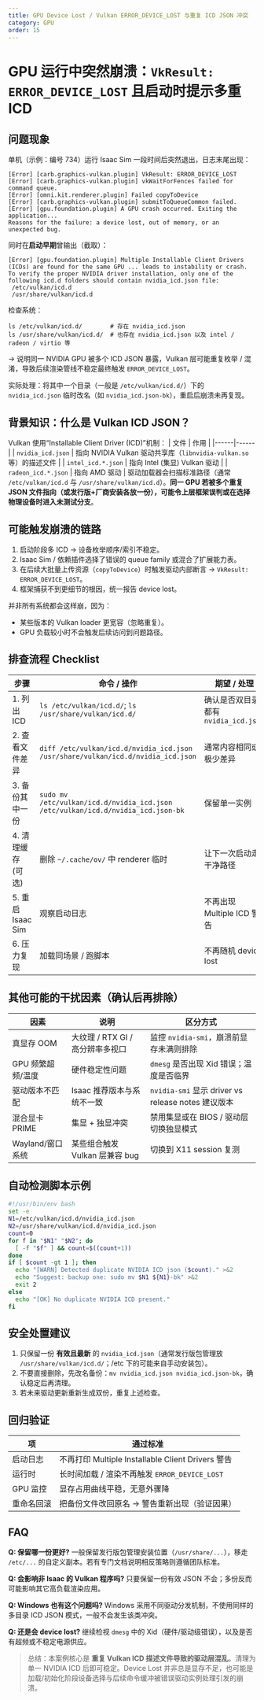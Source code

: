 ```yaml
---
title: GPU Device Lost / Vulkan ERROR_DEVICE_LOST 与重复 ICD JSON 冲突
category: GPU
order: 15
---
```


# GPU 运行中突然崩溃：`VkResult: ERROR_DEVICE_LOST` 且启动时提示多重 ICD

## 问题现象
单机（示例：编号 734）运行 Isaac Sim 一段时间后突然退出，日志末尾出现：
```
[Error] [carb.graphics-vulkan.plugin] VkResult: ERROR_DEVICE_LOST
[Error] [carb.graphics-vulkan.plugin] vkWaitForFences failed for command queue.
[Error] [omni.kit.renderer.plugin] Failed copyToDevice
[Error] [carb.graphics-vulkan.plugin] submitToQueueCommon failed.
[Error] [gpu.foundation.plugin] A GPU crash occurred. Exiting the application...
Reasons for the failure: a device lost, out of memory, or an unexpected bug.
```
同时在**启动早期**曾输出（截取）：
```
[Error] [gpu.foundation.plugin] Multiple Installable Client Drivers (ICDs) are found for the same GPU ... leads to instability or crash.
To verify the proper NVIDIA driver installation, only one of the following icd.d folders should contain nvidia_icd.json file:
 /etc/vulkan/icd.d
 /usr/share/vulkan/icd.d
```
检查系统：
```
ls /etc/vulkan/icd.d/        # 存在 nvidia_icd.json
ls /usr/share/vulkan/icd.d/  # 也存在 nvidia_icd.json 以及 intel / radeon / virtio 等
```
→ 说明同一 NVIDIA GPU 被多个 ICD JSON 暴露，Vulkan 层可能重复枚举 / 混淆，导致后续渲染管线不稳定最终触发 `ERROR_DEVICE_LOST`。

实际处理：将其中一个目录（一般是 `/etc/vulkan/icd.d/`）下的 `nvidia_icd.json` 临时改名（如 `nvidia_icd.json-bk`），重启后崩溃未再复现。

## 背景知识：什么是 Vulkan ICD JSON？
Vulkan 使用“Installable Client Driver (ICD)”机制：
| 文件 | 作用 |
|------|------|
| `nvidia_icd.json` | 指向 NVIDIA Vulkan 驱动共享库（`libnvidia-vulkan.so` 等）的描述文件 |
| `intel_icd.*.json` | 指向 Intel (集显) Vulkan 驱动 |
| `radeon_icd.*.json` | 指向 AMD 驱动 |
驱动加载器会扫描标准路径（通常 `/etc/vulkan/icd.d` 与 `/usr/share/vulkan/icd.d`）。**同一 GPU 若被多个重复 JSON 文件指向（或发行版+厂商安装各放一份），可能令上层框架误判或在选择物理设备时进入未测试分支**。

## 可能触发崩溃的链路
1. 启动阶段多 ICD → 设备枚举顺序/索引不稳定。
2. Isaac Sim / 依赖插件选择了错误的 queue family 或混合了扩展能力表。
3. 在后续大批量上传资源（`copyToDevice`）时触发驱动内部断言 → `VkResult: ERROR_DEVICE_LOST`。
4. 框架捕获不到更细节的根因，统一报告 device lost。

并非所有系统都会这样崩，因为：
- 某些版本的 Vulkan loader 更宽容（忽略重复）。
- GPU 负载较小时不会触发后续访问到问题路径。

## 排查流程 Checklist
| 步骤 | 命令 / 操作 | 期望 / 处理 |
|------|-------------|-------------|
| 1. 列出 ICD | `ls /etc/vulkan/icd.d/`; `ls /usr/share/vulkan/icd.d/` | 确认是否双目录都有 `nvidia_icd.json` |
| 2. 查看文件差异 | `diff /etc/vulkan/icd.d/nvidia_icd.json /usr/share/vulkan/icd.d/nvidia_icd.json` | 通常内容相同或极少差异 |
| 3. 备份其中一份 | `sudo mv /etc/vulkan/icd.d/nvidia_icd.json /etc/vulkan/icd.d/nvidia_icd.json-bk` | 保留单一实例 |
| 4. 清理缓存 (可选) | 删除 `~/.cache/ov/` 中 renderer 临时 | 让下一次启动走干净路径 |
| 5. 重启 Isaac Sim | 观察启动日志 | 不再出现 Multiple ICD 警告 |
| 6. 压力复现 | 加载同场景 / 跑脚本 | 不再随机 device lost |

## 其他可能的干扰因素（确认后再排除）
| 因素 | 说明 | 区分方式 |
|------|------|----------|
| 真显存 OOM | 大纹理 / RTX GI / 高分辨率多视口 | 监控 `nvidia-smi`，崩溃前显存未满则排除 |
| GPU 频繁超频/温度 | 硬件稳定性问题 | `dmesg` 是否出现 Xid 错误；温度是否临界 |
| 驱动版本不匹配 | Isaac 推荐版本与系统不一致 | `nvidia-smi` 显示 driver vs release notes 建议版本 |
| 混合显卡 PRIME | 集显 + 独显冲突 | 禁用集显或在 BIOS / 驱动层切换独显模式 |
| Wayland/窗口系统 | 某些组合触发 Vulkan 层兼容 bug | 切换到 X11 session 复测 |

## 自动检测脚本示例
```bash
#!/usr/bin/env bash
set -e
N1=/etc/vulkan/icd.d/nvidia_icd.json
N2=/usr/share/vulkan/icd.d/nvidia_icd.json
count=0
for f in "$N1" "$N2"; do
  [ -f "$f" ] && count=$((count+1))
done
if [ $count -gt 1 ]; then
  echo "[WARN] Detected duplicate NVIDIA ICD json ($count)." >&2
  echo "Suggest: backup one: sudo mv $N1 ${N1}-bk" >&2
  exit 2
else
  echo "[OK] No duplicate NVIDIA ICD present."
fi
```

## 安全处置建议
1. 只保留一份 **有效且最新** 的 `nvidia_icd.json`（通常发行版包管理放 `/usr/share/vulkan/icd.d/`；/etc 下的可能来自手动安装包）。
2. 不要直接删除，先改名备份：`mv nvidia_icd.json nvidia_icd.json-bk`，确认稳定后再清理。
3. 若未来驱动更新重新生成双份，重复上述检查。

## 回归验证
| 项 | 通过标准 |
|----|-----------|
| 启动日志 | 不再打印 Multiple Installable Client Drivers 警告 |
| 运行时 | 长时间加载 / 渲染不再触发 `ERROR_DEVICE_LOST` |
| GPU 监控 | 显存占用曲线平稳，无意外骤降 |
| 重命名回滚 | 把备份文件改回原名 → 警告重新出现（验证因果） |

## FAQ
**Q: 保留哪一份更好?** 一般保留发行版包管理安装位置（`/usr/share/...`），移走 `/etc/...` 的自定义副本。若有专门文档说明相反策略则遵循团队标准。

**Q: 会影响非 Isaac 的 Vulkan 程序吗?** 只要保留一份有效 JSON 不会；多份反而可能影响其它高负载渲染应用。

**Q: Windows 也有这个问题吗?** Windows 采用不同驱动分发机制，不使用同样的多目录 ICD JSON 模式，一般不会发生该类冲突。

**Q: 还是会 device lost?** 继续检视 `dmesg` 中的 Xid（硬件/驱动级错误），以及是否有超频或不稳定电源供应。

> 总结：本案例核心是 **重复 Vulkan ICD 描述文件导致的驱动层混乱**。清理为单一 NVIDIA ICD 后即可稳定。Device Lost 并非总是显存不足，也可能是加载/初始化阶段设备选择与后续命令缓冲被错误驱动实例处理引发的崩溃。
